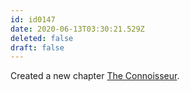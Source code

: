 ```yaml
---
id: id0147
date: 2020-06-13T03:30:21.529Z
deleted: false
draft: false
---
```


Created a new chapter [The Connoisseur][1].

[1]: the-connoisseur.html

